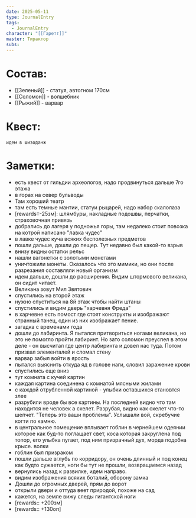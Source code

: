 ```yaml
---
date: 2025-05-11
type: JournalEntry
tags:
  - JournalEntry
character: "[[Гаретт]]"
master: Тирактор
subs:
---
```

# Состав:
- [[Зеленый]] - статуя, автогном 170см
- [[Соломон]] - волшебник
- [[Рыжий]] - варвар
# Квест:
```
идем в шизоданж
```
# Заметки:
- есть квест от гильдии археологов, надо продвинуться дальше 7го этажа
- в горах на север бульводы
- Там хороший театр
- там есть темные мантии, статуи рыцарей, надо набор скалолаза
- [rewards::-25зм]: шлямбуры, накладные подошвы, перчатки, страховочная привязь
- добрались до лагеря у подножья горы, там недалеко стоит повозка на котрой написано "лавка чудес"
- в лавке чудес куча всяких бесполезных предметов
- пошли дальше, дошли до пещер. Тут недавно был какой-то взрыв
- внизу видны остатки рельс
- нашли вагонетки с золотыми монетами
- уничтожили монеты. Оказалось что это мимики, но они после разрезания составляли новый организм
- идем дальше, дошли до расширения. Видим штормового великана, он сидит читает.
- Великана зовут Мил Звятович
- спустились на второй этаж
- нужно спуститься на 8й этаж чтобы найти штаны
- спустились и видим дверь "харчевня Фреда"
- в харчевне есть помост где стоят конструкты и изображают странный танец, один из них изображает пение.
- загадка с временами года
- дошли до лабиринта. Я пытался притвориться ногами великана, но это не помогло пройти лабиринт. Но зато соломон преуспел в этом деле - он высчитал где центр лабиринта и довел нас туда. Потом призвал элементалей и сломал стену
- варвар забыл войти в ярость
- пытался выяснить откуда яд в голове наги, словил заражение крови
- спустились еще вниз
- тут комната с кучей картин
- каждая картина соединена с комнатой мясными жилами
- с каждой отрубленной картиной - улыбки оставшихся становтся злее
- разрубили вроде бы все картины. На последней видно что там находится не человек а скелет. Разрубая, видно как скелет что-то шепчет. "Теперь это ваши проблемы". Услышали вой, скребучие когти по камню.
- в центральное помещение вплывает гоблин в чернейшем одеянии которое как буд-то поглащает свет, коса которая закруглена под топор, его улыбка пугает, под ним призрачный дух, морда подобна крысе. волки
- гоблин был призраком
- пошли дальше вглубь по корридору, он очень длинный и под конец как будто сужается, ноги бы тут не прошли, возвращаемся назад
- вернулись назад к развилке, идем направо.
- видим изображения всяких боталий, оборону замка
- Дошли до огромных дверей, прям до ворот
- открыли двери и оттуда веет природой, похоже на сад
- кажется, на земле вижу следы гигантской ноги
- [rewards:: +200зм] 
- [rewards:: +130оп]